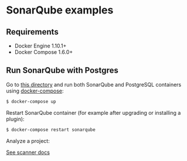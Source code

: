 # SonarQube examples

## Requirements

 * Docker Engine 1.10.1+
 * Docker Compose 1.6.0+

## Run SonarQube with Postgres

Go to [this directory](example-compose-files/sq-with-postgres) and run both SonarQube and PostgreSQL containers using [docker-compose](https://github.com/docker/compose):

```bash
$ docker-compose up
```

Restart SonarQube container (for example after upgrading or installing a plugin):

```bash
$ docker-compose restart sonarqube
```

Analyze a project:

[See scanner docs](https://docs.sonarqube.org/latest/analysis/overview/)
